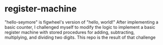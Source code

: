 # register-machine

"hello-seymore" is figwheel's version of "hello, world!" After implementing a basic counter, I challenged myself to modify the logic to implement a basic register machine with stored procedures for adding, subtracting, multiplying, and dividing two digits. This repo is the result of that challenge
